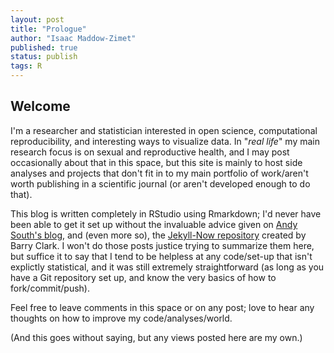 ```yaml
---
layout: post
title: "Prologue"
author: "Isaac Maddow-Zimet"
published: true
status: publish
tags: R
---
```

 
 

 
## Welcome
 
I'm a researcher and statistician interested in open science, computational reproducibility, and interesting ways to visualize data. In "*real life*" my main research focus is on sexual and reproductive health, and I may post occasionally about that in this space, but this site is mainly to host side analyses and projects that don't fit in to my main portfolio of work/aren't worth publishing in a scientific journal (or aren't developed enough to do that).
 
This blog is written completely in RStudio using Rmarkdown; I'd never have been able to get it set up without the invaluable advice given on [Andy South's blog](http://andysouth.github.io/blog-setup/), and (even more so), the [Jekyll-Now repository](https://github.com/barryclark/jekyll-now) created by Barry Clark. I won't do those posts justice trying to summarize them here, but suffice it to say that I tend to be helpless at any code/set-up that isn't explictly statistical, and it was still extremely straightforward (as long as you have a Git repository set up, and know the very basics of how to fork/commit/push).
 
Feel free to leave comments in this space or on any post; love to hear any thoughts on how to improve my code/analyses/world.
 
(And this goes without saying, but any views posted here are my own.)
 
 
 
 
